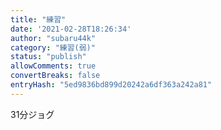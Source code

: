 ```yaml
---
title: "練習"
date: '2021-02-28T18:26:34'
author: "subaru44k"
category: "練習(弱)"
status: "publish"
allowComments: true
convertBreaks: false
entryHash: "5ed9836bd899d20242a6df363a242a81"
---
```

31分ジョグ
